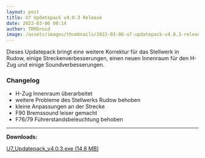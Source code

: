 ```yaml
---
layout: post
title: U7 Updatepack v4.0.3 Release
date: 2022-03-06 00:14
author: TRRDroid
image: /assets/images/thumbnails/2022-03-06-u7-updatepack-v4.0.3-release.jpg
---
```

Dieses Updatepack bringt eine weitere Korrektur für das Stellwerk in Rudow, einige Streckenverbesserungen, einen neuen Innenraum für den H-Zug und einige Soundverbesserungen.

### Changelog

- H-Zug Innenraum überarbeitet
- weitere Probleme des Stellwerks Rudow behoben
- kleine Anpassungen an der Strecke
- F90 Bremssound leiser gemacht
- F76/79 Führerstandsbeleuchtung behoben

---

**Downloads:**

<a href="{{ '/files/v4.0/updates/U7_Updatepack_v4.0.3.exe' | relative_url }}" class="btn btn-success"><i class="fa fa-file-zip-o fa-fw"></i> U7_Updatepack_v4.0.3.exe (14,8 MB)</a>
